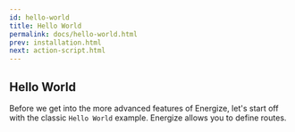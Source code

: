 ```yaml
---
id: hello-world
title: Hello World
permalink: docs/hello-world.html
prev: installation.html
next: action-script.html
---
```


## Hello World

Before we get into the more advanced features of Energize, let's start off with the classic `Hello World` example. Energize allows you to define routes.